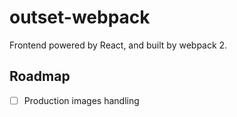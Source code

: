 # outset-webpack

Frontend powered by React, and built by webpack 2.

## Roadmap

* [ ] Production images handling

